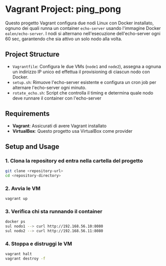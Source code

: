 # Vagrant Project: ping_pong

Questo progetto Vagrant configura due nodi Linux con Docker installato, ognuno dei quali runna un container `echo-server` usando l'immagine Docker `ealen/echo-server`.
I nodi si alternano nell'esecuzione dell'echo-server ogni 60 sec, garantendo che sia attivo un solo nodo alla volta.

## Project Structure

- `Vagrantfile`: Configura le due VMs (`node1` and `node2`), assegna a ognuna un indirizzo IP unico ed effettua il provisioning di ciascun nodo con Docker.
- `setup.sh`: Rimuove l'echo-server esistente e configura un cron job per alternare l'echo-server ogni minuto.
- `rotate_echo.sh`: Script che controlla il timing e determina quale nodo deve runnare il container con l'echo-server

## Requirements

- **Vagrant**: Assicurati di avere Vagrant installato 
- **VirtualBox**: Questo progetto usa VirtualBox come provider

## Setup and Usage

### 1. Clona la repository ed entra nella cartella del progetto
```bash
git clone <repository-url>
cd <repository-directory> 
```
### 2. Avvia le VM
```bash
vagrant up
```
### 3. Verifica chi sta runnando il container
```bash
docker ps
sul nodo1 --> curl http://192.168.56.10:8080
sul nodo2 --> curl http://192.168.56.11:8080
```
### 4. Stoppa e distruggi le VM
```bash
vagrant halt
vagrant destroy -f
```
